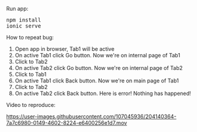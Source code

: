 Run app:
<pre>
npm install
ionic serve
</pre>

How to repeat bug:
1) Open app in browser, Tab1 will be active
2) On active Tab1 click Go button. Now we're on internal page of Tab1
2) Click to Tab2
3) On active Tab2 click Go button. Now we're on internal page of Tab2
4) Click to Tab1
5) On active Tab1 click Back button. Now we're on main page of Tab1
6) Click to Tab2
7) On active Tab2 click Back button. Here is error! Nothing has happened!

Video to reproduce:

https://user-images.githubusercontent.com/107045936/204140364-7a7c6980-0149-4602-8224-e6400256e1d7.mov


